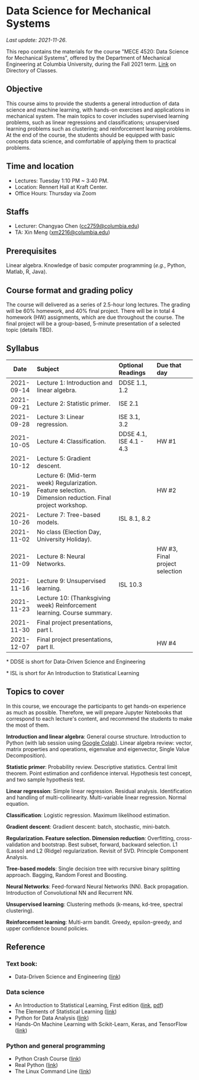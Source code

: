 # Data Science for Mechanical Systems
_Last update: 2021-11-26_.

This repo contains the materials for the course "MECE 4520: Data Science for Mechanical Systems", offered by the Department of Mechanical Engineering at Columbia University, during the Fall 2021 term. [Link](http://www.columbia.edu/cu/bulletin/uwb/#/cu/bulletin/uwb/subj/MECE/E4520-20213-001/) on Directory of Classes.

## Objective
This course aims to provide the students a general introduction of data science and machine learning, with hands-on exercises and applications in mechanical system. The main topics to cover includes supervised learning problems, such as linear regressions and classifications; unsupervised learning problems such as clustering; and reinforcement learning problems. At the end of the course, the students should be equipped with basic concepts data science, and comfortable of applying them to practical problems.

## Time and location
* Lectures: Tuesday 1:10 PM ~ 3:40 PM.
* Location: Rennert Hall at Kraft Center.
* Office Hours: Thursday via Zoom

## Staffs
* Lecturer: Changyao Chen (cc2759@columbia.edu)
* TA: Xin Meng (xm2216@columbia.edu)

## Prerequisites
Linear algebra. Knowledge of basic computer programming (_e.g._, Python, Matlab, R, Java).

## Course format and grading policy
The course will delivered as a series of 2.5-hour long lectures. The grading will be 60% homework, and 40% final project. There will be in total 4 homework (HW) assignments, which are due throughout the course. The final project will be a group-based, 5-minute presentation of a selected topic (details TBD).

## Syllabus
|  **Date**  | **Subject**                                                                                                | **Optional Readings**   | **Due that day**               |
| :--------: | :--------------------------------------------------------------------------------------------------------- | :---------------------- | :----------------------------- |
| 2021-09-14 | Lecture 1: Introduction and linear algebra.                                                                | DDSE 1.1, 1.2           |                                |
| 2021-09-21 | Lecture 2: Statistic primer.                                                                               | ISE 2.1                 |
| 2021-09-28 | Lecture 3: Linear regression.                                                                              | ISE 3.1, 3.2            |                                |
| 2021-10-05 | Lecture 4: Classification.                                                                                 | DDSE 4.1, ISE 4.1 - 4.3 | HW #1                          |
| 2021-10-12 | Lecture 5: Gradient descent.                                                                               |                         |                                |
| 2021-10-19 | Lecture 6: (Mid-term week) Regularization. Feature selection. Dimension reduction. Final project workshop. |                         | HW #2                          |
| 2021-10-26 | Lecture 7: Tree-based models.                                                                              | ISL 8.1, 8.2            |
| 2021-11-02 | No class (Election Day, University Holiday).                                                               |                         |                                |
| 2021-11-09 | Lecture 8: Neural Networks.                                                                                |                         | HW #3, Final project selection |
| 2021-11-16 | Lecture 9: Unsupervised learning.                                                                          | ISL 10.3                |
| 2021-11-23 | Lecture 10: (Thanksgiving week) Reinforcement learning. Course summary.                                    |                         |                                |
| 2021-11-30 | Final project presentations, part I.                                                                       |                         |                                |
| 2021-12-07 | Final project presentations, part II.                                                                      |                         | HW #4                          |

\* DDSE is short for Data-Driven Science and Engineering

\* ISL is short for An Introduction to Statistical Learning

## Topics to cover
In this course, we encourage the participants to get hands-on experience as much as possible. Therefore, we will prepare Jupyter Notebooks that correspond to each lecture's content, and recommend the students to make the most of them.

**Introduction and linear algebra**: General course structure. Introduction to Python (with lab session using [Google Colab](https://colab.research.google.com/notebooks/intro.ipynb)). Linear algebra review: vector, matrix properties and operations, eigenvalue and eigenvector, Single Value Decomposition).

**Statistic primer**: Probability review. Descriptive statistics. Central limit theorem. Point estimation and confidence interval. Hypothesis test concept, and two sample hypothesis test.

**Linear regression**: Simple linear regression. Residual analysis. Identification and handling of multi-collinearity. Multi-variable linear regression. Normal equation.

**Classification**: Logistic regression. Maximum likelihood estimation.

**Gradient descent**: Gradient descent: batch, stochastic, mini-batch.

**Regularization. Feature selection. Dimension reduction**: Overfitting, cross-validation and bootstrap. Best subset, forward, backward selection. L1 (Lasso) and L2 (Ridge) regularization. Revisit of SVD. Principle Component Analysis.

**Tree-based models**: Single decision tree with recursive binary splitting approach. Bagging, Random Forest and Boosting.

**Neural Networks**: Feed-forward Neural Networks (NN). Back propagation. Introduction of Convolutional NN and Recurrent NN.

**Unsupervised learning**: Clustering methods (k-means, kd-tree, spectral clustering).

**Reinforcement learning**: Multi-arm bandit. Greedy, epsilon-greedy, and upper confidence bound policies.


## Reference
### Text book:
* Data-Driven Science and Engineering ([link](http://www.databookuw.com/))
### Data science
* An Introduction to Statistical Learning, First edition ([link](https://www.statlearning.com/), [pdf](https://static1.squarespace.com/static/5ff2adbe3fe4fe33db902812/t/6009dd9fa7bc363aa822d2c7/1611259312432/ISLR+Seventh+Printing.pdf))
* The Elements of
Statistical Learning ([link](https://web.stanford.edu/~hastie/ElemStatLearn/))
* Python for Data Analysis ([link](https://www.oreilly.com/library/view/python-for-data/9781449323592/))
* Hands-On Machine Learning with Scikit-Learn, Keras, and TensorFlow ([link](https://www.oreilly.com/library/view/hands-on-machine-learning/9781492032632/))
### Python and general programming
* Python Crash Course ([link](https://nostarch.com/pythoncrashcourse2e))
* Real Python ([link](https://realpython.com/))
* The Linux Command Line ([link](https://linuxcommand.org/tlcl.php))


